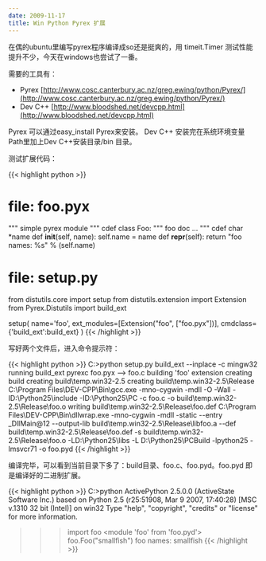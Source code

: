 ```yaml
---
date: 2009-11-17
title: Win Python Pyrex 扩展
---
```


在偶的ubuntu里编写pyrex程序编译成so还是挺爽的，用 timeit.Timer 测试性能提升不少，今天在windows也尝试了一番。

需要的工具有：
- Pyrex [http://www.cosc.canterbury.ac.nz/greg.ewing/python/Pyrex/](http://www.cosc.canterbury.ac.nz/greg.ewing/python/Pyrex/)
- Dev C++ [http://www.bloodshed.net/devcpp.html](http://www.bloodshed.net/devcpp.html)

Pyrex 可以通过easy_install Pyrex来安装。
Dev C++ 安装完在系统环境变量Path里加上Dev C++安装目录/bin 目录。

测试扩展代码：

{{< highlight python >}}
# file: foo.pyx
""" simple pyrex module """
cdef class Foo:
    """ foo doc ... """
    cdef char *name
    def __init__(self, name):
        self.name = name
    def __repr__(self):
        return "foo names: %s" % (self.name)

# file: setup.py
from distutils.core import setup
from distutils.extension import Extension
from Pyrex.Distutils import build_ext

setup(
    name='foo', ext_modules=[Extension("foo", ["foo.pyx"])],
    cmdclass={'build_ext':build_ext}
)
{{< /highlight >}}

写好两个文件后，进入命令提示符：

{{< highlight python >}}
C:\>python setup.py build_ext --inplace -c mingw32
running build_ext
pyrexc foo.pyx --> foo.c
building 'foo' extension
creating build
creating build\temp.win32-2.5
creating build\temp.win32-2.5\Release
C:\Program Files\DEV-CPP\Bin\gcc.exe -mno-cygwin -mdll -O -Wall -ID:\Python25\include -ID:\Python25\PC -c foo.c -o build\temp.win32-2.5\Release\foo.o writing build\temp.win32-2.5\Release\foo.def C:\Program Files\DEV-CPP\Bin\dllwrap.exe -mno-cygwin -mdll -static --entry _DllMain@12 --output-lib build\temp.win32-2.5\Release\libfoo.a --def build\temp.win32-2.5\Release\foo.def -s build\temp.win32-2.5\Release\foo.o -LD:\Python25\libs -L D:\Python25\PCBuild -lpython25 -lmsvcr71 -o foo.pyd
{{< /highlight >}}

编译完毕，可以看到当前目录下多了：build目录、foo.c、foo.pyd。foo.pyd 即是编译好的二进制扩展。

{{< highlight python >}}
C:\>python
ActivePython 2.5.0.0 (ActiveState Software Inc.) based on
Python 2.5 (r25:51908, Mar 9 2007, 17:40:28) [MSC v.1310 32 bit (Intel)] on win32
Type "help", "copyright", "credits" or "license" for more information.
>>> import foo
<module 'foo' from 'foo.pyd'>
>>> foo.Foo("smallfish")
foo names: smallfish
{{< /highlight >}}


